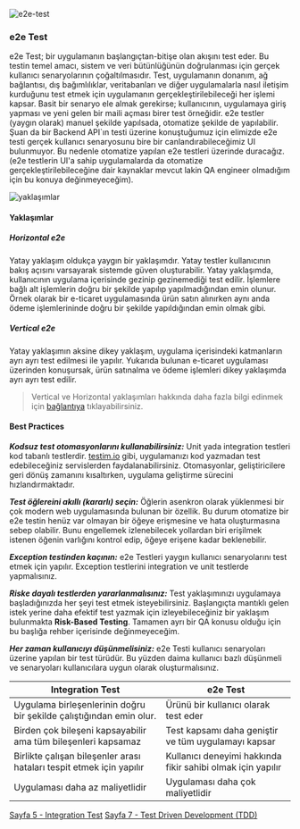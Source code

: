 ![e2e-test](https://cdn-media-1.freecodecamp.org/images/l0ZO6o8ovUKrS5GgoqrXlNPFbX5dDfDWkgmj)

### e2e Test

e2e Test; bir uygulamanın başlangıçtan-bitişe olan akışını test eder. Bu testin temel amacı, sistem ve veri bütünlüğünün doğrulanması için gerçek kullanıcı senaryolarının çoğaltılmasıdır. Test, uygulamanın donanım, ağ bağlantısı, dış bağımlılıklar, veritabanları ve diğer uygulamalarla nasıl iletişim kurduğunu test etmek için uygulamanın gerçekleştirilebileceği her işlemi kapsar. Basit bir senaryo ele almak gerekirse; kullanıcının, uygulamaya giriş yapması ve yeni gelen bir maili açması birer test örneğidir. e2e testler (yaygın olarak) manuel şekilde yapılsada, otomatize şekilde de yapılabilir. Şuan da bir Backend API`ın testi üzerine konuştuğumuz için elimizde e2e testi gerçek kullanıcı senaryosunu bire bir canlandırabileceğimiz UI bulunmuyor. Bu nedenle otomatize yapılan e2e testleri üzerinde duracağız. (e2e testlerin UI'a sahip uygulamalarda da otomatize gerçekleştirilebileceğine dair kaynaklar mevcut lakin QA engineer olmadığım için bu konuya değinmeyeceğim).

![yaklaşımlar](https://static1.smartbear.co/smartbear/media/images/landingpages/testcomplete/end-to-end-graphic.png)

#### Yaklaşımlar

##### Horizontal e2e

Yatay yaklaşım oldukça yaygın bir yaklaşımdır. Yatay testler kullanıcının bakış açısını varsayarak sistemde güven oluşturabilir. Yatay yaklaşımda, kullanıcının uygulama içerisinde gezinip gezinemediği test edilir. İşlemlere bağlı alt işlemlerin doğru bir şekilde yapılıp yapılmadığından emin olunur. Örnek olarak bir e-ticaret uygulamasında ürün satın alınırken aynı anda ödeme işlemlerininde doğru bir şekilde yapıldığından emin olmak gibi.

##### Vertical e2e

Yatay yaklaşımın aksine dikey yaklaşım, uygulama içerisindeki katmanların ayrı ayrı test edilmesi ile yapılır. Yukarıda bulunan e-ticaret uygulaması üzerinden konuşursak, ürün satınalma ve ödeme işlemleri dikey yaklaşımda ayrı ayrı test edilir. 

> Vertical ve Horizontal yaklaşımları hakkında daha fazla bilgi edinmek için [bağlantıya](https://dzone.com/articles/what-is-end-to-end-testing-1) tıklayabilirsiniz.

#### Best Practices

***Kodsuz test otomasyonlarını kullanabilirsiniz:*** Unit yada integration testleri kod tabanlı testlerdir. [testim.io](https://www.testim.io/) gibi, uygulamanızı kod yazmadan test edebileceğiniz servislerden faydalanabilirsiniz. Otomasyonlar, geliştiricilere geri dönüş zamanını kısaltırken, uygulama geliştirme sürecini hızlandırmaktadır.

***Test öğlereini akıllı (kararlı) seçin:*** Öğlerin asenkron olarak yüklenmesi bir çok modern web uygulamasında bulunan bir özellik. Bu durum otomatize bir e2e testin henüz var olmayan bir öğeye erişmesine ve hata oluşturmasına sebep olabilir. Bunu engellemek izlenebilecek yollardan biri erişilmek istenen öğenin varlığını kontrol edip, öğeye erişene kadar beklenebilir.

***Exception testinden kaçının:*** e2e Testleri yaygın kullanıcı senaryolarını test etmek için yapılır. Exception testlerini integration ve unit testlerde yapmalısınız.

***Riske dayalı testlerden yararlanmalısınız:*** Test yaklaşımınızı uygulamaya başladığınızda her şeyi test etmek isteyebilirsiniz. Başlangıçta mantıklı gelen istek yerine daha efektif test yazmak için izleyebileceğiniz bir yaklaşım bulunmakta **Risk-Based Testing**. Tamamen ayrı bir QA konusu olduğu için bu başlığa rehber içerisinde değinmeyeceğim.

***Her zaman kullanıcıyı düşünmelisiniz:*** e2e Testi kullanıcı senaryoları üzerine yapılan bir test türüdür. Bu yüzden daima kullanıcı bazlı düşünmeli ve senaryoları kullanıcılara uygun olarak oluşturmalısınız.

|Integration Test|e2e Test|
|---|---|
|Uygulama birleşenlerinin doğru bir şekilde çalıştığından emin olur. |Ürünü bir kullanıcı olarak test eder |
|Birden çok bileşeni kapsayabilir ama tüm bileşenleri kapsamaz|Test kapsamı daha geniştir ve tüm uygulamayı kapsar|
|Birlikte çalışan bileşenler arası hataları tespit etmek için yapılır|Kullanıcı deneyimi hakkında fikir sahibi olmak için yapılır|
|Uygulaması daha az maliyetlidir|Uygulaması daha çok maliyetlidir|
  

[Sayfa 5 - Integration Test](./INTEGRATION-TEST.md)
[Sayfa 7 - Test Driven Development (TDD)](./TDD.md)